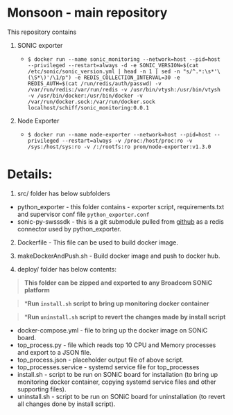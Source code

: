 # Monsoon - main repository

This repository contains 

1. SONIC exporter

    * `$ docker run --name sonic_monitoring --network=host --pid=host --privileged --restart=always -d -e SONIC_VERSION=$(cat /etc/sonic/sonic_version.yml | head -n 1 | sed -n "s/^.*:\s*'\(\S*\)'/\1/p") -e REDIS_COLLECTION_INTERVAL=30 -e REDIS_AUTH=$(cat /run/redis/auth/passwd) -v /var/run/redis:/var/run/redis -v /usr/bin/vtysh:/usr/bin/vtysh -v /usr/bin/docker:/usr/bin/docker -v /var/run/docker.sock:/var/run/docker.sock  localhost/schiff/sonic_monitoring:0.0.1`
2. Node Exporter
    * `$ docker run --name node-exporter --network=host --pid=host --privileged --restart=always -v /proc:/host/proc:ro -v /sys:/host/sys:ro -v /:/rootfs:ro prom/node-exporter:v1.3.0`


# Details:

1. src/ folder has below subfolders
- python_exporter - this folder contains - exporter script, requirements.txt and supervisor conf file `python_exporter.conf`
- sonic-py-swsssdk - this is a git submodule pulled from [github](https://github.com/Azure/sonic-py-swsssdk) as a redis connector used by python_exporter.

2. Dockerfile - This file can be used to build docker image.

4. makeDockerAndPush.sh -  Build docker image and push to docker hub.

5. deploy/ folder has below contents:
> **This folder can be zipped and exported to any Broadcom SONiC platform**  

> ***Run `install.sh` script to bring up monitoring docker container**

> ***Run `uninstall.sh` script to revert the changes made by install script**
- docker-compose.yml - file to bring up the docker image on SONiC board.
- top_process.py - file which reads top 10 CPU and Memory processes and export to a JSON file.
- top_process.json - placeholder output file of above script.
- top_processes.service - systemd service file for top_processes
- install.sh  - script to be run on SONiC board for installation (to bring up monitoring docker container, copying systemd service files and other supporting files).
- uninstall.sh  - script to be run on SONiC board for uninstallation (to revert all changes done by install script).
